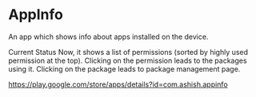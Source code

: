 AppInfo
=======

An app which shows info about apps installed on the device.

Current Status
Now, it shows a list of permissions (sorted by highly used permission at the top).
Clicking on the permission leads to the packages using it.
Clicking on the package leads to package management page.

https://play.google.com/store/apps/details?id=com.ashish.appinfo
